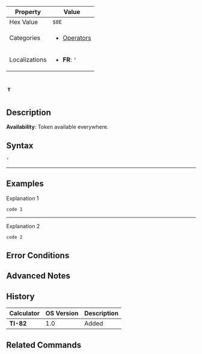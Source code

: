 | Property      | Value |
|---------------|-------|
| Hex Value     | `$0E`|
| Categories    | <ul><li>[Operators](<../categories/Operators.md>)</li></ul> |
| Localizations | <ul><li><b>FR</b>: `ᵀ`</li></ul> |

# `ᵀ`

## Description



<b>Availability</b>: Token available everywhere.

## Syntax
`ᵀ`

<hr>

## Examples

Explanation 1
```ti-basic
code 1
```
---
Explanation 2
```ti-basic
code 2
```

## Error Conditions


## Advanced Notes


## History
| Calculator | OS Version | Description |
|------------|------------|-------------|
| <b>TI-82</b> | 1.0 | Added

## Related Commands

    